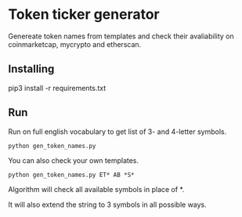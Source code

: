 # Token ticker generator

Genereate token names from templates and check their avaliability on coinmarketcap, mycrypto and etherscan.

## Installing

pip3 install -r requirements.txt

## Run

Run on full english vocabulary to get list of 3- and 4-letter symbols.

```
python gen_token_names.py
```

You can also check your own templates.

```
python gen_token_names.py ET* AB *S*
```

Algorithm will check all available symbols in place of *.

It will also extend the string to 3 symbols in all possible ways.
